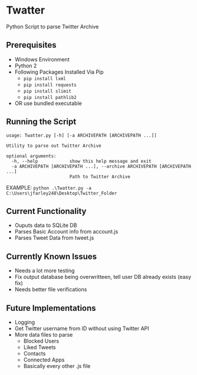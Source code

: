 # Twatter
Python Script to parse Twitter Archive


## Prerequisites
* Windows Environment
* Python 2
* Following Packages Installed Via Pip
  * `pip install lxml`
  * `pip install requests`
  * `pip install slimit`
  * `pip install pathlib2`
* OR use bundled executable

## Running the Script
```
usage: Twatter.py [-h] [-a ARCHIVEPATH [ARCHIVEPATH ...]]

Utility to parse out Twitter Archive

optional arguments:
  -h, --help            show this help message and exit
  -a ARCHIVEPATH [ARCHIVEPATH ...], --archive ARCHIVEPATH [ARCHIVEPATH ...]
                        Path to Twitter Archive
```

EXAMPLE: `python .\Twatter.py -a C:\Users\jfarley248\Desktop\Twitter_Folder`

## Current Functionality
* Ouputs data to SQLite DB
* Parses Basic Account info from account.js
* Parses Tweet Data from tweet.js

## Currently Known Issues
* Needs a lot more testing
* Fix output database being overwritteen, tell user DB already exists (easy fix)
* Needs better file verifications

## Future Implementations
* Logging
* Get Twitter username from ID without using Twitter API
* More data files to parse
  * Blocked Users
  * Liked Tweets
  * Contacts
  * Connected Apps
  * Basically every other .js file
 
